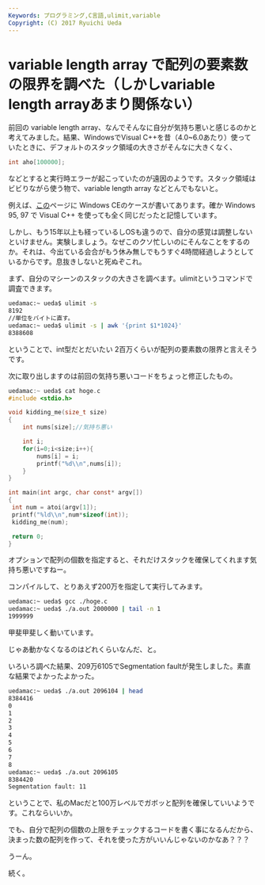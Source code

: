 ```yaml
---
Keywords: プログラミング,C言語,ulimit,variable
Copyright: (C) 2017 Ryuichi Ueda
---
```


# variable length array で配列の要素数の限界を調べた（しかしvariable length arrayあまり関係ない）
前回の variable length array、なんでそんなに自分が気持ち悪いと感じるのかと考えてみました。結果、WindowsでVisual C++を昔（4.0~6.0あたり）使っていたときに、デフォルトのスタック領域の大きさがそんなに大きくなく、

```c
int aho[100000];
```

などとすると実行時エラーが起こっていたのが遠因のようです。スタック領域はビビりながら使う物で、variable length array などとんでもないと。

例えば、<a href="http://www.office-matsunaga.biz/evctips/evctips04.html" target="_blank">この</a>ページに Windows CEのケースが書いてあります。確か Windows 95, 97 で Visual C++ を使っても全く同じだったと記憶しています。

しかし、もう15年以上も経っているしOSも違うので、自分の感覚は調整しないといけません。実験しましょう。なぜこのクソ忙しいのにそんなことをするのか。それは、今出ている会合がもう休み無しでもうすぐ4時間経過しようとしているからです。息抜きしないと死ぬぞこれ。

まず、自分のマシーンのスタックの大きさを調べます。ulimitというコマンドで調査できます。

```bash
uedamac:~ ueda$ ulimit -s
8192
//単位をバイトに直す。
uedamac:~ ueda$ ulimit -s | awk '{print $1*1024}'
8388608
```

ということで、int型だとだいたい 2百万くらいが配列の要素数の限界と言えそうです。

次に取り出しますのは前回の気持ち悪いコードをちょっと修正したもの。

```c
uedamac:~ ueda$ cat hoge.c
#include <stdio.h>

void kidding_me(size_t size)
{
	int nums[size];//気持ち悪い

	int i;
	for(i=0;i<size;i++){
		nums[i] = i;
		printf("%d\\n",nums[i]);
	}
}

int main(int argc, char const* argv[])
{
 int num = atoi(argv[1]);
 printf("%ld\\n",num*sizeof(int));
 kidding_me(num);

 return 0;
}
```

オプションで配列の個数を指定すると、それだけスタックを確保してくれます気持ち悪いですねー。

コンパイルして、とりあえず200万を指定して実行してみます。

```bash
uedamac:~ ueda$ gcc ./hoge.c
uedamac:~ ueda$ ./a.out 2000000 | tail -n 1
1999999
```

甲斐甲斐しく動いています。

じゃあ動かなくなるのはどれくらいなんだ、と。

いろいろ調べた結果、209万6105でSegmentation faultが発生しました。素直な結果でよかったよかった。

```bash
uedamac:~ ueda$ ./a.out 2096104 | head
8384416
0
1
2
3
4
5
6
7
8
uedamac:~ ueda$ ./a.out 2096105
8384420
Segmentation fault: 11
```

ということで、私のMacだと100万レベルでガボッと配列を確保していいようです。これならいいか。

でも、自分で配列の個数の上限をチェックするコードを書く事になるんだから、決まった数の配列を作って、それを使った方がいいんじゃないのかなあ？？？

うーん。

続く。
